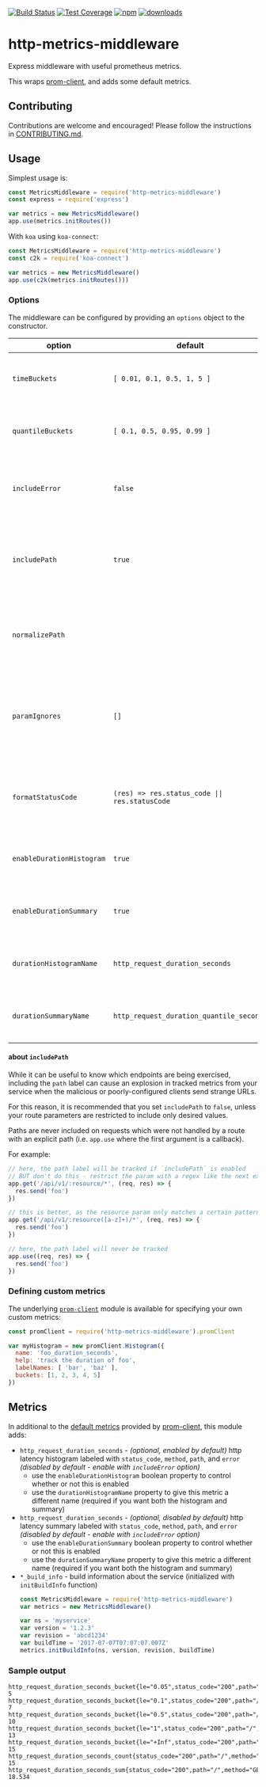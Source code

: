 [![Build Status][circleci-image]][circleci-url]
[![Test Coverage][codeclimate-coverage-image]][codeclimate-coverage-url]
[![npm][npm-image]][npm-url]
[![downloads][downloads-image]][npm-url]

# http-metrics-middleware

Express middleware with useful prometheus metrics.

This wraps [prom-client][], and adds some default metrics.

## Contributing

Contributions are welcome and encouraged! Please follow the instructions in [CONTRIBUTING.md](.github/CONTRIBUTING.md).

## Usage

Simplest usage is:

```js
const MetricsMiddleware = require('http-metrics-middleware')
const express = require('express')

var metrics = new MetricsMiddleware()
app.use(metrics.initRoutes())
```

With `koa` using `koa-connect`:

```js
const MetricsMiddleware = require('http-metrics-middleware')
const c2k = require('koa-connect')

var metrics = new MetricsMiddleware()
app.use(c2k(metrics.initRoutes()))
```

### Options

The middleware can be configured by providing an `options` object to the
constructor.

| option | default | info |
|--------|---------|------|
| `timeBuckets` | `[ 0.01, 0.1, 0.5, 1, 5 ]` |  the buckets to assign to duration histogram (in seconds) |
| `quantileBuckets` | `[ 0.1, 0.5, 0.95, 0.99 ]` |  the quantiles to assign to duration summary (0.0 - 1.0) |
| `includeError` | `false` | whether or not to include presence of an unhandled error as a label |
| `includePath` | `true` |  whether or not to include normalized URL path as a metric label - see [about `includePath`](#about-includepath) below |
| `normalizePath` | |  a `function(req)` - generates path values from the express `req` object |
| `paramIgnores` | `[]` |  array of path parameters _not_ to replace. _Use with caution as this may cause high label cardinality._ |
| `formatStatusCode` | `(res) => res.status_code \|\| res.statusCode` |  a `function(res)` - generates path values from the express `res` object |
| `enableDurationHistogram` | `true` |  whether to enable the request duration histogram |
| `enableDurationSummary` | `true` |  whether to enable the request duration summary |
| `durationHistogramName` | `http_request_duration_seconds` |  the name of the duration histogram metric - must be unique |
| `durationSummaryName` | `http_request_duration_quantile_seconds` |  the name of duration summary metric - must be unique |

#### about `includePath`

While it can be useful to know which endpoints are being exercised, including
the `path` label can cause an explosion in tracked metrics from your service
when the malicious or poorly-configured clients send strange URLs.

For this reason, it is recommended that you set `includePath` to `false`, unless
your route parameters are restricted to include only desired values.

Paths are never included on requests which were not handled by a route
with an explicit path (i.e. `app.use` where the first argument is a callback).

For example:

```js
// here, the path label will be tracked if `includePath` is enabled
// BUT don't do this - restrict the param with a regex like the next example
app.get('/api/v1/:resource/*', (req, res) => {
  res.send('foo')
})

// this is better, as the resource param only matches a certain pattern
app.get('/api/v1/:resource([a-z]+)/*', (req, res) => {
  res.send('foo')
})

// here, the path label will never be tracked 
app.use((req, res) => {
  res.send('foo')
})
```

### Defining custom metrics

The underlying [`prom-client`][prom-client] module is available for specifying your own custom metrics:

```js
const promClient = require('http-metrics-middleware').promClient

var myHistogram = new promClient.Histogram({
  name: 'foo_duration_seconds',
  help: 'track the duration of foo',
  labelNames: [ 'bar', 'baz' ],
  buckets: [1, 2, 3, 4, 5]
})
```

## Metrics

In additional to the [default metrics](https://github.com/siimon/prom-client/blob/master/lib/defaultMetrics.js)
provided by [prom-client][], this module adds:

- `http_request_duration_seconds` - _(optional, enabled by default)_ http latency histogram labeled with `status_code`, `method`, `path`, and `error` _(disabled by default - enable with `includeError` option)_
  - use the `enableDurationHistogram` boolean property to control whether or not this is enabled
  - use the `durationHistogramName` property to give this metric a different name (required if you want both the histogram and summary)
- `http_request_duration_seconds` - _(optional, disabled by default)_ http latency summary labeled with `status_code`, `method`, `path`, and `error` _(disabled by default - enable with `includeError` option)_
  - use the `enableDurationSummary` boolean property to control whether or not this is enabled
  - use the `durationSummaryName` property to give this metric a different name (required if you want both the histogram and summary)
- `*_build_info` - build information about the service (initialized with `initBuildInfo` function)
  ```js
  const MetricsMiddleware = require('http-metrics-middleware')
  var metrics = new MetricsMiddleware()

  var ns = 'myservice'
  var version = '1.2.3'
  var revision = 'abcd1234'
  var buildTime = '2017-07-07T07:07:07.007Z'
  metrics.initBuildInfo(ns, version, revision, buildTime)
  ```

### Sample output

```text
http_request_duration_seconds_bucket{le="0.05",status_code="200",path="/",method="GET"} 5
http_request_duration_seconds_bucket{le="0.1",status_code="200",path="/",method="GET"} 7
http_request_duration_seconds_bucket{le="0.5",status_code="200",path="/",method="GET"} 10
http_request_duration_seconds_bucket{le="1",status_code="200",path="/",method="GET"} 13
http_request_duration_seconds_bucket{le="+Inf",status_code="200",path="/",method="GET"} 15
http_request_duration_seconds_count{status_code="200",path="/",method="GET"} 15
http_request_duration_seconds_sum{status_code="200",path="/",method="GET"} 18.534
```

[prom-client]: https://github.com/siimon/prom-client

[circleci-image]: https://circleci.com/gh/qlik-oss/http-metrics-middleware/tree/master.svg?style=shield
[circleci-url]: https://circleci.com/gh/qlik-oss/http-metrics-middleware/tree/master

[codeclimate-coverage-image]: https://api.codeclimate.com/v1/badges/7277bae241272bb5eb59/test_coverage
[codeclimate-coverage-url]: https://codeclimate.com/github/qlik-oss/http-metrics-middleware/test_coverage

[npm-url]: https://www.npmjs.com/package/http-metrics-middleware
[npm-image]: https://img.shields.io/npm/v/http-metrics-middleware.svg
[downloads-image]: https://img.shields.io/npm/dt/http-metrics-middleware.svg
